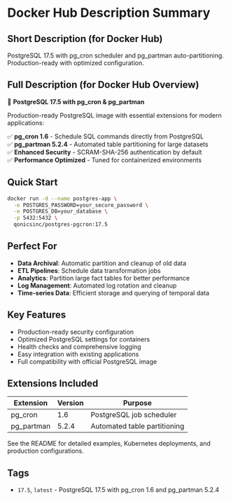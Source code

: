 # Docker Hub Description Summary

## Short Description (for Docker Hub)
PostgreSQL 17.5 with pg_cron scheduler and pg_partman auto-partitioning. Production-ready with optimized configuration.

## Full Description (for Docker Hub Overview)

🐘 **PostgreSQL 17.5 with pg_cron & pg_partman**

Production-ready PostgreSQL image with essential extensions for modern applications:

✅ **pg_cron 1.6** - Schedule SQL commands directly from PostgreSQL  
✅ **pg_partman 5.2.4** - Automated table partitioning for large datasets  
✅ **Enhanced Security** - SCRAM-SHA-256 authentication by default  
✅ **Performance Optimized** - Tuned for containerized environments  

## Quick Start
```bash
docker run -d --name postgres-app \
  -e POSTGRES_PASSWORD=your_secure_password \
  -e POSTGRES_DB=your_database \
  -p 5432:5432 \
  qonicsinc/postgres-pgcron:17.5
```

## Perfect For
- **Data Archival**: Automatic partition and cleanup of old data
- **ETL Pipelines**: Schedule data transformation jobs  
- **Analytics**: Partition large fact tables for better performance
- **Log Management**: Automated log rotation and cleanup
- **Time-series Data**: Efficient storage and querying of temporal data

## Key Features
- Production-ready security configuration
- Optimized PostgreSQL settings for containers
- Health checks and comprehensive logging
- Easy integration with existing applications
- Full compatibility with official PostgreSQL image

## Extensions Included
| Extension | Version | Purpose |
|-----------|---------|---------|
| pg_cron | 1.6 | PostgreSQL job scheduler |
| pg_partman | 5.2.4 | Automated table partitioning |

See the README for detailed examples, Kubernetes deployments, and production configurations.

## Tags
- `17.5`, `latest` - PostgreSQL 17.5 with pg_cron 1.6 and pg_partman 5.2.4
